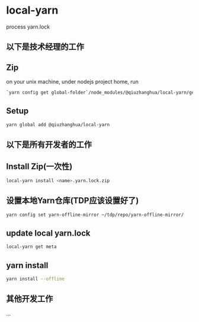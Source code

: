 # local-yarn

process yarn.lock

## 以下是技术经理的工作

## Zip

on your unix machine, under nodejs project home, run

```bash
`yarn config get global-folder`/node_modules/@qiuzhanghua/local-yarn/gen-yarn-zip <name>
```

## Setup

```bash
yarn global add @qiuzhanghua/local-yarn
```

## 以下是所有开发者的工作

## Install Zip(一次性)

```bash
local-yarn install <name>.yarn.lock.zip
```

## 设置本地Yarn仓库(TDP应该设置好了)

```bash
yarn config set yarn-offline-mirror ~/tdp/repo/yarn-offline-mirror/
```

## update local yarn.lock

```bash
local-yarn get meta
```

## yarn install

```bash
yarn install --offline
```

## 其他开发工作

...
